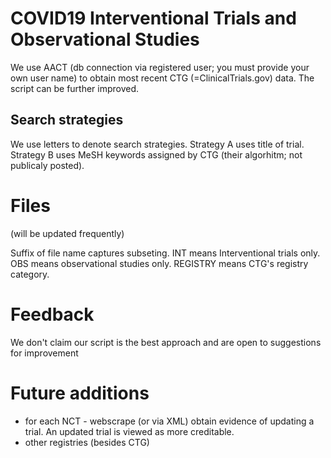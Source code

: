 # COVID19 Interventional Trials and Observational Studies

We use AACT (db connection via registered user; you must provide your own user name) to obtain most recent CTG (=ClinicalTrials.gov) data.
The script can be further improved.

## Search strategies
We use letters to denote search strategies. Strategy A uses title of trial. Strategy B uses MeSH keywords assigned by CTG (their algorhitm; not publicaly posted).

# Files
(will be updated frequently)

Suffix of file name captures subseting. INT means Interventional trials only. OBS means observational studies only. REGISTRY means CTG's registry category.

# Feedback
We don't claim our script is the best approach and are open to suggestions for improvement

# Future additions
- for each NCT - webscrape (or via XML) obtain evidence of updating a trial. An updated trial is viewed as more creditable.
- other registries (besides CTG)


